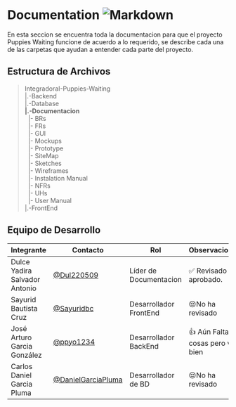 # Documentation    ![Markdown](https://img.shields.io/badge/Markdown-000000?style=for-the-badge&logo=markdown&logoColor=white)


 En esta seccion se encuentra toda la documentacion para que el proyecto Puppies Waiting funcione de acuerdo a lo requerido, se describe cada una de las carpetas que ayudan a entender cada parte del proyecto.

## Estructura de Archivos 

>IntegradoraI-Puppies-Waiting<br>
>|.-Backend <br>
>|.-Database <br>
>**|.-Documentacion** <br>
>&nbsp;&nbsp;|- BRs <br>
>&nbsp;&nbsp;|- FRs <br>
>&nbsp;&nbsp;|- GUI <br>
>&nbsp;&nbsp;|- Mockups <br>
>&nbsp;&nbsp;|- Prototype <br>
>&nbsp;&nbsp;|- SiteMap <br>
>&nbsp;&nbsp;|- Sketches <br>
>&nbsp;&nbsp;|- Wireframes <br>
>&nbsp;&nbsp;|- Instalation Manual <br>
>&nbsp;&nbsp;|- NFRs <br>
>&nbsp;&nbsp;|- UHs <br>
>&nbsp;&nbsp;|- User Manual <br>
>|.-FrontEnd<br>


## Equipo de Desarrollo

|Integrante|Contacto|Rol|Observaciones|
|------------|--------|---|---|
|Dulce Yadira Salvador Antonio|[@Dul220509](https://github.com/Dul220509)|Líder de Documentacion|✅ Revisado y aprobado.|
|Sayurid Bautista Cruz|[@Sayuridbc](https://github.com/sayuridbc)|Desarrollador FrontEnd|😔No ha revisado|
|José Arturo Garcia González |[@ppyo1234](https://github.com/ppyo1234)|Desarrollador BackEnd|👍 Aún Faltan cosas pero va bien|
|Carlos Daniel Garcia Pluma|[@DanielGarciaPluma](https://github.com/DanielGarciaPluma)|Desarrollador de BD|😔No ha revisado|